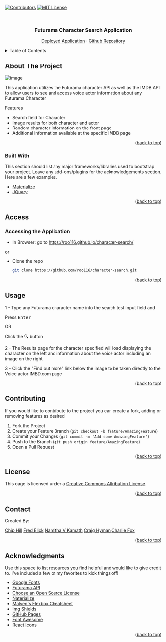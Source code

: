 <!-- Project Shields-->

[![Contributors][contributors-shield]][contributors-url]
[![MIT License][license-shield]][license-url]




<!-- Title -->
<br />
<div align="center">

  <h3 align="center">Futurama Character Search Application</h3>

  <p align="center">
    <a href="https://roo116.github.io/character-search">Deployed Application</a>
    ·
    <a href="https://github.com/roo116/character-search">Github Repository</a>
  </p>
</div>



<!-- TABLE OF CONTENTS -->
<details>
  <summary>Table of Contents</summary>
  <ol>
    <li>
      <a href="#about-the-project">About The Project</a>
    <li><a href="#usage">Usage</a></li>
    <li><a href="#contributing">Contributing</a></li>
    <li><a href="#license">License</a></li>
    <li><a href="#contact">Contact</a></li>
    <li><a href="#acknowledgments">Acknowledgments</a></li>
  </ol>
</details>



<!-- ABOUT THE PROJECT -->
## About The Project

![image](https://user-images.githubusercontent.com/102932904/172072918-40873db4-7624-480c-ba26-cf17499355ec.png)

This application utilizes the Futurama character API as well as the IMDB API to allow users to see and access voice actor information about any Futurama Character

Features
* Search field for Character
* Image results for both character and actor
* Random character information on the front page
* Additional information available at the specific IMDB page



<p align="right">(<a href="#top">back to top</a>)</p>



### Built With

This section should list any major frameworks/libraries used to bootstrap your project. Leave any add-ons/plugins for the acknowledgements section. Here are a few examples.

* [Materialize](https://materializecss.com/)
* [JQuery](https://jquery.com)

<p align="right">(<a href="#top">back to top</a>)</p>



## Access

### Accessing the Application


 - In Browser:  go to https://roo116.github.io/character-search/

 or

 - Clone the repo
   ```sh
   git clone https://github.com/roo116/character-search.git
   ```



<p align="right">(<a href="#top">back to top</a>)</p>



<!-- USAGE EXAMPLES -->
## Usage

1 - Type any Futurama character name into the search test input field and 

Press <kbd>Enter</kbd> 

OR 

Click the 🔍 button

2 - The Results page for the character specified will load displaying the character on the left and information about the voice actor including an image on the right

3 - Click the "Find out more" link below the image to be taken directly to the Voice actor IMBD.com page


<p align="right">(<a href="#top">back to top</a>)</p>



<!-- CONTRIBUTING -->
## Contributing

If you would like to contribute to the project you can create a fork, adding or removing features as desired

1. Fork the Project
2. Create your Feature Branch (`git checkout -b feature/AmazingFeature`)
3. Commit your Changes (`git commit -m 'Add some AmazingFeature'`)
4. Push to the Branch (`git push origin feature/AmazingFeature`)
5. Open a Pull Request

<p align="right">(<a href="#top">back to top</a>)</p>



<!-- LICENSE -->
## License

This oage is licensed under a
<a rel="license" href="http://creativecommons.org/licenses/by/3.0/">
Creative Commons Attribution License</a>.

<p align="right">(<a href="#top">back to top</a>)</p>



<!-- CONTACT -->
## Contact

Created By: 

[Chip Hill](https://github.com/roo116)
[Fred Elick](https://github.com/FredElick) 
[Namitha V Kamath](https://github.com/nkamth)
[Craig Hyman](https://github.com/Craig-JH)
[Charlie Fox](https://github.com/Hoverbad)



<p align="right">(<a href="#top">back to top</a>)</p>



<!-- ACKNOWLEDGMENTS -->
## Acknowledgments

Use this space to list resources you find helpful and would like to give credit to. I've included a few of my favorites to kick things off!

* [Google Fonts](https://fonts.google.com/) 
* [Futurama API](https://futuramaapi.herokuapp.com/)
* [Choose an Open Source License](https://choosealicense.com)
* [Naterialize](https://materializecss.com/)
* [Malven's Flexbox Cheatsheet](https://flexbox.malven.co/)
* [Img Shields](https://shields.io)
* [GitHub Pages](https://pages.github.com)
* [Font Awesome](https://fontawesome.com)
* [React Icons](https://react-icons.github.io/react-icons/search)

<p align="right">(<a href="#top">back to top</a>)</p>





<!-- Narkdown stuff -->

[contributors-shield]: https://img.shields.io/github/contributors/roo116/character-search.svg?style=for-the-badge
[contributors-url]: https://github.com/roo116/character-search/graphs/contributors
[license-shield]: https://img.shields.io/github/license/github_roo116/character-search.svg?style=for-the-badge
[license-url]: https://github.com/github_roo116/character-search/assets/LICENSE.txt
[product-screenshot]: assets/Screenshot.png
